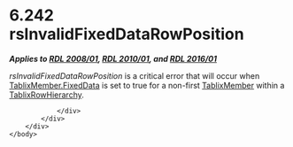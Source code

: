 <html dir="LTR" xmlns:mshelp="http://msdn.microsoft.com/mshelp" xmlns:ddue="http://ddue.schemas.microsoft.com/authoring/2003/5" xmlns:xlink="http://www.w3.org/1999/xlink" xmlns:tool="http://www.microsoft.com/tooltip">
    <head>
        <meta http-equiv="Content-Type" content="text/html; CHARSET=utf-8"></meta>
        <meta name="save" content="history"></meta>
        <title>6.242 rsInvalidFixedDataRowPosition</title>
        <xml>
            <mshelp:toctitle title="6.242 rsInvalidFixedDataRowPosition"></mshelp:toctitle>
            <mshelp:rltitle title="[MS-RDL]: rsInvalidFixedDataRowPosition"></mshelp:rltitle>
            <mshelp:keyword index="A" term="774d9c91-eb05-4199-8a32-662ce89fd7e3"></mshelp:keyword>
            <mshelp:attr name="DCSext.ContentType" value="open specification"></mshelp:attr>
            <mshelp:attr name="AssetID" value="774d9c91-eb05-4199-8a32-662ce89fd7e3"></mshelp:attr>
            <mshelp:attr name="TopicType" value="kbRef"></mshelp:attr>
            <mshelp:attr name="DCSext.Title" value="[MS-RDL]: rsInvalidFixedDataRowPosition" />
        </xml>
    </head>
    <body>
        <div id="header">
            <h1 class="heading">6.242 rsInvalidFixedDataRowPosition</h1>
        </div>
        <div id="mainSection">
            <div id="mainBody">
                <div id="allHistory" class="saveHistory"></div>
                <div id="sectionSection0" class="section" name="collapseableSection">
                    

<p><b><i>Applies to </i></b><a href="1e855f94-4617-47e4-b89e-0856c6cb420f.htm"><b><i>RDL 2008/01</i></b></a><b><i>,
</i></b><a href="3428e690-a348-4ec7-8a6a-8efb42d2cdee.htm"><b><i>RDL 2010/01</i></b></a><b><i>,
and </i></b><a href="52ce3983-2bfc-4e72-9359-42aaf5fe4509.htm"><b><i>RDL 2016/01</i></b></a></p>

<p><i>rsInvalidFixedDataRowPosition</i> is a critical error
that will occur when <a href="c56879ce-2ad7-48bd-83c5-44d74a9ea543.htm">TablixMember.FixedData</a>
is set to true for a non-first <a href="1d8a9691-b173-4e24-9ea9-1f486bc824fd.htm">TablixMember</a> within a <a href="08a188d7-05bd-43b8-8d23-11568db8949b.htm">TablixRowHierarchy</a>.</p>


                </div>
            </div>
        </div>
    </body>
</html>